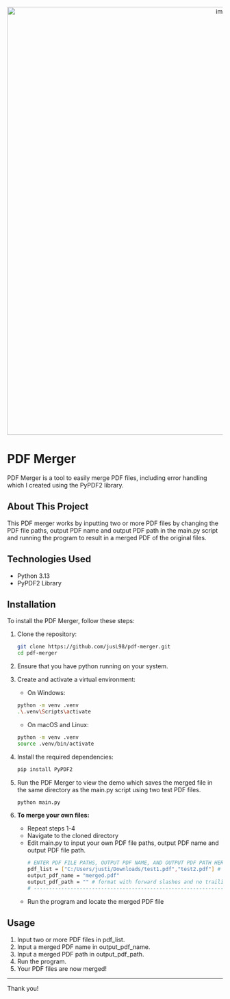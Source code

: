 <p align="center">
   <img width="1000" alt="image" src="https://gist.github.com/user-attachments/assets/ee8e9eb3-ebc4-41f4-8480-a3f483de1426"/>
</p>

# PDF Merger
PDF Merger is a tool to easily merge PDF files, including error handling which I created using the PyPDF2 library.

## About This Project
This PDF merger works by inputting two or more PDF files by changing the PDF file paths, output PDF name and output PDF path in the main.py script and running the program to result in a merged PDF of the original files.

## Technologies Used
- Python 3.13
- PyPDF2 Library

## Installation
To install the PDF Merger, follow these steps:

1. Clone the repository:

   ```bash
   git clone https://github.com/jusL98/pdf-merger.git
   cd pdf-merger
   ```

2. Ensure that you have python running on your system.

3. Create and activate a virtual environment:
   - On Windows:

   ```bash
   python -m venv .venv
   .\.venv\Scripts\activate
   ```

   - On macOS and Linux:
   
   ```bash
   python -m venv .venv
   source .venv/bin/activate
   ```

4. Install the required dependencies:

   ```bash
   pip install PyPDF2 
   ```

5. Run the PDF Merger to view the demo which saves the merged file in the same directory as the main.py script using two test PDF files.
   ```bash
   python main.py
   ```

6. **To merge your own files:**
   - Repeat steps 1-4
   - Navigate to the cloned directory
   - Edit main.py to input your own PDF file paths, output PDF name and output PDF file path.
      ```bash
      # ENTER PDF FILE PATHS, OUTPUT PDF NAME, AND OUTPUT PDF PATH HERE.
      pdf_list = ["C:/Users/justi/Downloads/test1.pdf","test2.pdf"] # format with forward slashes and no trailing slash OR use relative file paths by placing the file in the same directory as this script
      output_pdf_name = "merged.pdf"
      output_pdf_path = "" # format with forward slashes and no trailing slash OR leave blank for output file destination to be the same directory as this script
      # ---------------------------------------------------------------
      ```
   - Run the program and locate the merged PDF file

## Usage
1. Input two or more PDF files in pdf_list.
2. Input a merged PDF name in output_pdf_name.
3. Input a merged PDF path in output_pdf_path.
4. Run the program.
5. Your PDF files are now merged!

---

Thank you!
